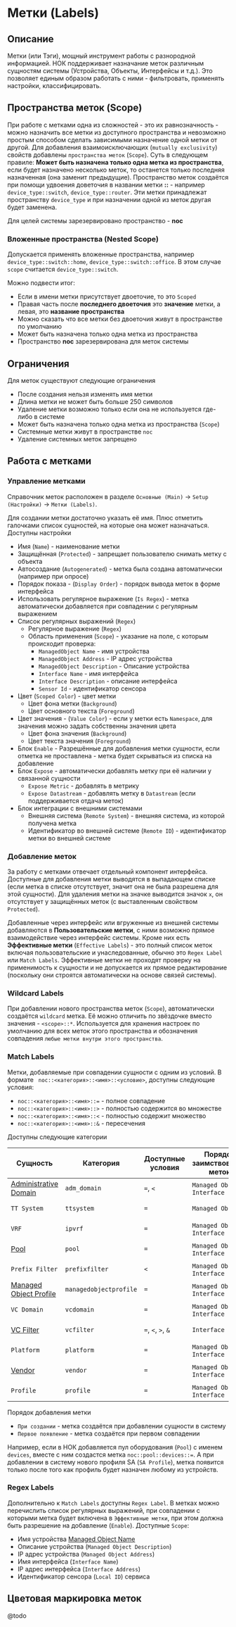 # Метки (Labels)

## Описание

Метки (или Тэги), мощный инструмент работы с разнородной информацией. НОК поддерживает назначание меток различным сущностям системы (Устройства, Объекты, Интерфейсы и т.д.). Это позволяет единым образом работать с ними - фильтровать, применять настройки, классифицировать. 

## Пространства меток (Scope)

При работе с метками одна из сложностей - это их равнозначность - можно назначить все метки из доступного пространства и невозможно простым способом сделать зависимыми назначение одной метки от другой. Для добавления взаимоисключающих (`mutually exclusivity`) свойств добавлены `пространства меток` (`Scope`). Суть в следующем правиле: **Может быть назначена только одна метка из пространства**, если будет назначено несколько меток, то останется только последняя назначенная (она заменит предыдущие). Пространство меток создаётся при помощи удвоения доветочия в названии метки **::** - например `device_type::switch`, `device_type::router`. Эти метки принадлежат пространству `device_type` и при назначении одной из меток другая будет заменена.

Для целей системы зарезервировано пространство - **noc**

### Вложенные пространства (Nested Scope)

Допускается применять вложенные пространства, например `device_type::switch::home`, `device_type::switch::office`. В этом случае `scope` считается `device_type::switch`.

Можно подвести итог:

* Если в имени метки присутствует двоеточие, то это `Scoped`
* Правая часть после **последнего двоеточия** это **значение** метки, а левая, это **название пространства**
* Можно сказать что все метки без двоеточия живут в пространстве по умолчанию
* Может быть назначена только одна метка из пространства
* Пространство **noc** зарезервирована для меток системы


## Ограничения

Для меток существуют следующие ограничения

* После создания нельзя изменять имя метки
* Длина метки не может быть больше 250 символов
* Удаление метки возможно только если она не используется где-либо в системе
* Может быть назначена только одна метка из пространства (`Scope`)
* Системные метки живут в пространстве `noc`
* Удаление системных меток запрещено


## Работа с метками

### Управление метками

Справочник меток расположен в разделе `Основные (Main)` -> `Setup (Настройки)` -> `Метки (Labels)`.

Для создании метки достаточно указать её имя. Плюс отметить галочками список сущностей, на которые она может назначаться. Доступны настройки

* Имя (`Name`) - наименование метки
* Защищённая (`Protected`) - запрещает пользователю снимать метку с объекта
* Автосоздание (`Autogenerated`) - метка была создана автоматически (например при опросе)
* Порядок показа - (`Display Order`) - порядок вывода меток в форме интерфейса
* Использовать регулярное выражение (`Is Regex`) - метка автоматически добавляется при совпадении с регулярным выражением
* Список регулярных выражений (`Regex`)
    * Регулярное выражение (`Regex`)
    * Область применения (`Scope`) - указание на поле, с которым происходит проверка:
        * `ManagedObject Name` - имя устройства
        * `ManagedObject Address` - IP адрес устройства
        * `ManagedObject Description` - Описание устройства
        * `Interface Name` - имя интерфейса
        * `Interface Description` - описание интерфейса
        * `Sensor Id` - идентификатор сенсора
* Цвет (`Scoped Color`) - цвет метки
    * Цвет фона метки (`Background`)
    * Цвет основного текста (`Foreground`)
* Цвет значения - (`Value Color`) - если у метки есть `Namespace`, для значения можно задать собственны значения цвета
    * Цвет фона значения (`Background`)
    * Цвет текста значения (`Foreground`)
* Блок `Enable` - Разрешённые для добавления метки сущности, если отметка не проставлена - метка будет скрываться из списка на добавление
* Блок `Expose` - автоматически добавлять метку при её наличии у связанной сущности
    * `Expose Metric` - добавлять в метрику 
    * `Expose Datastream` - добавлять метку в `Datastream` (если поддерживается отдача меток)
* Блок интеграции с внешними системами
    * Внешняя система (`Remote System`) - внешняя система, из которой получена метка
    * Идентификатор во внешней системе (`Remote ID`) - идентификатор метки во внешней системе

### Добавление меток


За работу с метками отвечает отдельный компонент интерфейса. Доступные для добавления метки выводятся в выпадающем списке (если метка в списке отсутствует, значит она не была разрешена для этой сущности). Для удаления метки на значке выводится значок `x`, он отсутствует у защищённых меток (с выставленным свойством `Protected`).

Добавленные через интерфейс или вгруженные из внешней системы добавляются в **Пользовательские метки**, с ними возможно прямое взаимодействие через интерфейс системы. Кроме них есть **Эффективные метки** (`Effective Labels`) - это полный список меток включая пользовательские и унаследованные, обычно это `Regex Label` или `Match Labels`. Эффективные метки не проходят проверку на применимость к сущности и не допускается их прямое редактирование (поскольку они строятся автоматически на основе связей системы).

### Wildcard Labels

При добавлении нового пространства меток (`Scope`), автоматически создаётся `wildcard` метка. Её можно отличить по звёздочке вместо значения - `<scope>::*`. Используется для хранения настроек по умолчанию для всех меток этого пространства и обозначения совпадения `любые метки внутри этого пространства`.


### Match Labels

Метки, добавляемые при совпадении сущности с одним из условий. В формате ` noc::<категория>::<имя>::<условие>`, доступны следующие условия:

* `noc::<категория>::<имя>::=` - полное совпадение
* `noc::<категория>::<имя>::>` - полностью содержится во множестве
* `noc::<категория>::<имя>::<` - полностью содержит множество
* `noc::<категория>::<имя>::&` - пересечения

Доступны следующие категории

| Сущность                | Категория | Доступные условия     |Порядок заимствования меток     | Порядок добавление метки|
| ---                     | ----                |  --- | --- | --- |
| [Administrative Domain](../administrative-domain/index.md) | `adm_domain`        | `=`, `<`    | `Managed Object`, `Interface`   | При Создании |
| `TT System`             | `ttsystem`          | `=`  | `Managed Object`               | При Создании |
| `VRF`                   | `ipvrf`             | `=`  | `Managed Object`, `Interface`  | При Создании |
| [Pool](../pool/index.md)                  | `pool`              | `=`  | `Managed Object`, `Interface`  | При Создании |
| `Prefix Filter`         | `prefixfilter`      | `<`  | `Managed Object`, `Interface`  | При Создании |
| [Managed Object Profile](../managed-object-profile/index.md) | `managedobjectprofile` | `=` | `Managed Object`, `Interface` | При Создани | 
| `VC Domain`             | `vcdomain`          | `=`  | `Managed Object`, `Interface`  | При Создании |
| [VC Filter](../vc-filter/index.md)             | `vcfilter`          | `=`, `<`, `>`, `&` | `Interface`      | При Создании |
| `Platform`              | `platform`          | `=`  | `Managed Object`, `Interface`  | Первое появление | 
| [Vendor](../vendor/index.md)                | `vendor`            | `=`  | `Managed Object`, `Interface`  | Первое появление  | 
| `Profile`               | `profile`           | `=`  | `Managed Object`, `Interface`  | Первое появление |

Порядок добавления метки 

* `При создании` - метка создаётся при добавлении сущности в систему
* `Первое появление` - метка создаётся при первом совпадении

Например, если в НОК добавляется пул оборудования (`Pool`) с именем `devices`, вместе с ним создастся метка `noc::pool::devices::=`. А при добавлении в систему нового профиля SA (`SA Profile`), метка появится только после того как профиль будет назначен любому из устройств. 

### Regex Labels

Дополнительно к `Match Labels` доступны `Regex Label`. В метках можно перечислить список регулярных выражений, при совпадении с которыми метка будет включена в `Эффективные метки`, при этом должна быть разрешение на добавление (`Enable`). Доступные `Scope`:

* Имя устройства [Managed Object Name](../managed-object/index.md)
* Описание устройства (`Managed Object Description`)
* IP адрес устройства (`Managed Object Address`)
* Имя интерфейса (`Interface Name`)
* IP адрес интерфейса (`Interface Address`)
* Идентификатор сенсора (`Local ID`) сервиса


## Цветовая маркировка меток

@todo
